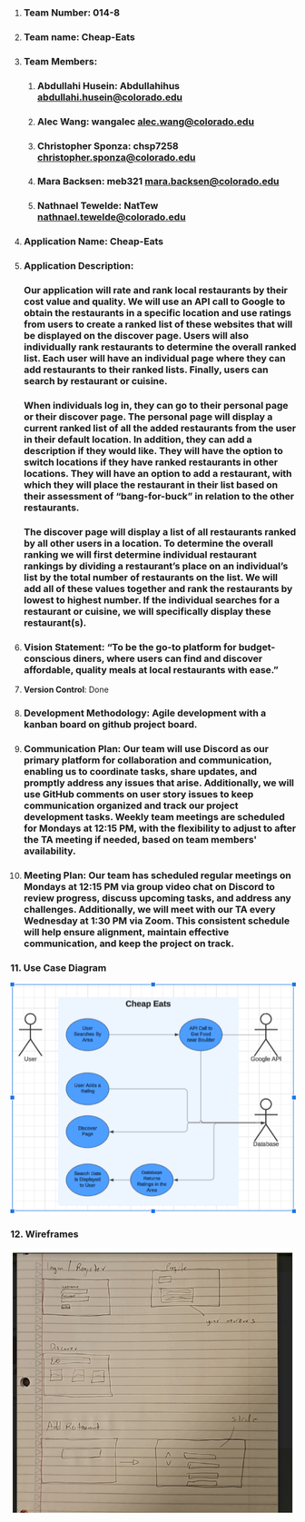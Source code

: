 1. ### **Team Number[​](https://cuboulder-csci3308.pages.dev/docs/labs/lab9/#1-team-number):** 014-8

   

2. ### **Team name:** Cheap-Eats

   

3. ### **Team Members:** 

   1. ### **Abdullahi Husein: Abdullahihus        abdullahi.husein@colorado.edu**

   2. ### **Alec Wang: wangalec                   alec.wang@colorado.edu**

   3. ### **Christopher Sponza: chsp7258          christopher.sponza@colorado.edu**

   4. ### **Mara Backsen: meb321                  mara.backsen@colorado.edu**

   5. ### **Nathnael Tewelde: NatTew              nathnael.tewelde@colorado.edu**

4. ### **Application Name[​](https://cuboulder-csci3308.pages.dev/docs/labs/lab9/#4-application-name):** Cheap-Eats

   

5. ### **Application Description[​](https://cuboulder-csci3308.pages.dev/docs/labs/lab9/#5-application-description):** 

   ### Our application will rate and rank local restaurants by their cost value and quality. We will use an API call to Google to obtain the restaurants in a specific location and use ratings from users to create a ranked list of these websites that will be displayed on the discover page. Users will also individually rank restaurants to determine the overall ranked list. Each user will have an individual page where they can add restaurants to their ranked lists. Finally, users can search by restaurant or cuisine.

   ### When individuals log in, they can go to their personal page or their discover page. The personal page will display a current ranked list of all the added restaurants from the user in their default location. In addition, they can add a description if they would like.  They will have the option to switch locations if they have ranked restaurants in other locations. They will have an option to add a restaurant, with which they will place the restaurant in their list based on their assessment of “bang-for-buck” in relation to the other restaurants.

   ### The discover page will display a list of all restaurants ranked by all other users in a location. To determine the overall ranking we will first  determine individual restaurant rankings by dividing a restaurant’s place on an individual’s list by the total number of restaurants on the list. We will add all of these values together and rank the restaurants by lowest to highest number. If the individual searches for a restaurant or cuisine, we will specifically display these restaurant(s).

6. ### **Vision Statement:** “To be the go-to platform for budget-conscious diners, where users can find and discover affordable, quality meals at local restaurants with ease.”

     
7. **Version Control**: Done  
   

8. ### **Development Methodology:** Agile development with a kanban board on github project board. 

9. ### **Communication Plan:** Our team will use Discord as our primary platform for collaboration and communication, enabling us to coordinate tasks, share updates, and promptly address any issues that arise. Additionally, we will use GitHub comments on user story issues to keep communication organized and track our project development tasks. Weekly team meetings are scheduled for Mondays at 12:15 PM, with the flexibility to adjust to after the TA meeting if needed, based on team members' availability.

   ### 

10. ### **Meeting Plan:** Our team has scheduled regular meetings on Mondays at 12:15 PM via group video chat on Discord to review progress, discuss upcoming tasks, and address any challenges. Additionally, we will meet with our TA every Wednesday at 1:30 PM via Zoom. This consistent schedule will help ensure alignment, maintain effective communication, and keep the project on track.

### **11. Use Case Diagram**

![Use Case Diagram](/MilestoneSubmissions/useCaseDiagram.png)

### **12. Wireframes**

![wireframe](/MilestoneSubmissions/wireframe.png)


